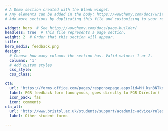 ```yaml
---
# A Demo section created with the Blank widget.
# Any elements can be added in the body: https://wowchemy.com/docs/writing-markdown-latex/
# Add more sections by duplicating this file and customizing to your requirements.

widget: hero  # See https://wowchemy.com/docs/page-builder/
headless: true  # This file represents a page section.
weight: 2  # Order that this section will appear.
title: 
hero_media: feedback.png
design:
  # Choose how many columns the section has. Valid values: 1 or 2.
  columns: '1'
  # Add custom styles
  css_style:
  css_class:

cta:
  url: 'https://forms.office.com/pages/responsepage.aspx?id=MH_ksn3NTkql2rGM8aQVG8-nN3IbtmlBih4-AV26fpVUMjRaNTA0WENHOEVJNkhBVlVLMUFVQUtMNyQlQCNjPTEkJUAjdD1n'
  label: PGR feedback form (anonymous, goes directly to PGR Director)
  icon_pack: fas
  icon: comments
cta_alt:
  url: 'http://www.bristol.ac.uk/students/support/academic-advice/rules-and-regulations/forms/'
  label: Other student forms

---
```



